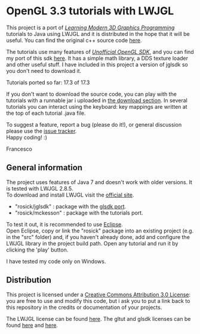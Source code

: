 OpenGL 3.3 tutorials with LWJGL
===============================
This project is a port of *[Learning Modern 3D Graphics Programming](http://www.arcsynthesis.org/gltut/index.html)* tutorials to Java using LWJGL and it is distributed in the hope that it will be useful. You can find the original c++ source code [here](https://bitbucket.org/alfonse/gltut/wiki/Home).  


The tutorials use many features of *[Unofficial OpenGL SDK](https://bitbucket.org/alfonse/unofficial-opengl-sdk/wiki/Home)*, and you can find my port of this sdk [here](https://github.com/integeruser/jglsdk). It has a simple math library, a DDS texture loader and other useful stuff. I have included in this project a version of jglsdk
so you don't need to download it.


Tutorials ported so far: 17.3 of 17.3


If you don't want to download the source code, you can play with the tutorials with a runnable jar i uploaded in [the download section](https://github.com/integeruser/gltut-lwjgl/downloads). In several tutorials you can interact using the keyboard: key mappings are written at the top of each tutorial .java file.


To suggest a feature, report a bug (please do it!), or general discussion please use the [issue tracker](https://github.com/rosickteam/OpenGL/issues).  
Happy coding! :)

Francesco



General information
-------------------
The project uses features of Java 7 and doesn't work with older versions. It is tested with LWJGL 2.8.5.  
To download and install LWJGL visit the [official site](http://www.lwjgl.org/). 

- "rosick/jglsdk" 	: package with the [glsdk port](https://github.com/integeruser/jglsdk).
- "rosick/mckesson" : package with the tutorials port.

To test it out, it is recommended to use [Eclipse](http://www.eclipse.org/).  
Open Eclipse, copy or link the "rosick" package into an existing project (e.g. in the "src" folder) and, if you haven't already done, 
add and configure the LWJGL library in the project build path. Open any tutorial and run it by clicking the 'play' button.

I have tested my code only on Windows.



Distribution
------------
This project is licensed under a [Creative Commons Attribution 3.0 License](http://creativecommons.org/licenses/by/3.0/): you are free to use and modify this code, 
but i ask you to put a link back to this repository in the credits or documentation of your projects.

  
The LWJGL license can be found [here](http://lwjgl.org/license.php).
The gltut and glsdk licenses can be found [here](https://bitbucket.org/alfonse/gltut/raw/3ee6f3dd04a7/License.txt) and 
[here](https://bitbucket.org/alfonse/unofficial-opengl-sdk/raw/1893b6e851b9/License.txt).